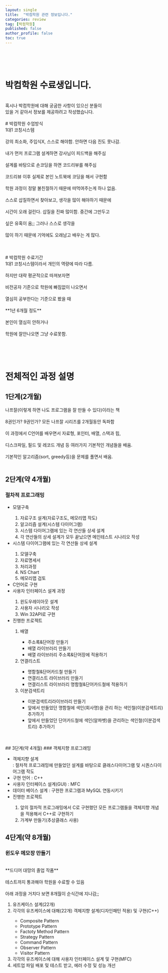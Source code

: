 ```yaml
---
layout: single
title:  "박컴학원 관련 정보입니다."
categories: review
tag: [박컴학원]
published: false
author_profile: false
toc: true
---
```

<br><br><br>
# 박컴학원 수료생입니다.
<br>
혹시나 박컴학원에 대해 궁굼한 사항이 있으신 분들이<br>
있을 거 같아서 정보를 제공하려고 작성했습니다.
<br><br>
# 박컴학원 수업방식
<br>
1대1 코칭시스템<br><br>
강의 최소화, 주입식X, 스스로 해야함. 안하면 다음 진도 못나감.<br><br>
내가 먼저 프로그램 설계하면 강사님이 피드백을 해주심<br><br>
설계를 바탕으로 손코딩을 하면 코드리뷰를 해주심<br><br>
코드리뷰 이후 실제로 본인 노트북에 코딩을 해서 구현함<br><br>
학원 과정이 정말 불친절하기 때문에 떠먹여주는게 하나 없음.<br><br>
스스로 삽질하면서 찾아보고, 생각을 많이 해야하기 때문에<br><br>
시간이 오래 걸린다. 삽질을 진짜 많이함. 중간에 그만두고<br><br>
싶은 유혹이 옴;; 그러나 스스로 생각을<br><br>
많이 하기 때문에 기억에도 오래남고 배우는 게 많다.<br><br>
<br><br>
# 박컴학원 수료기간
<br>
1대1 코칭시스템이라서 개인의 역량에 따라 다름.<br><br>
하지만 대략 평균적으로 따져보자면<br><br>
비전공자 기준으로 학원에 빠짐없이 나오면서<br><br>
열심히 공부한다는 기준으로 봤을 때<br><br>
**1년 6개월 정도**<br><br>
본인이 열심히 안하거나<br><br>
학원에 잘안나오면 그냥 수료못함.<br><br>

<br><br>
# 전체적인 과정 설명
## 1단계(2개월)
나프잘(이렇게 하면 나도 프로그램을 잘 만들 수 있다)이라는 책<br><br>
8권인가? 9권인가? 모든 나프잘 시리즈를 2개월동안 독파함<br><br>
이 과정에서 C언어를 배우면서 자료형, 포인터, 배열, 스택과 힙,<br><br>
디스크파일, 필드 및 레코드 개념 등 여러가지 기본적인 개념들을 배움.<br><br>
기본적인 알고리즘(sort, greedy등)을 문제를 풀면서 배움.
<br><br>
## 2단계(약 4개월)
###  절차적 프로그래밍
<ul>
<li>모델구축</li>
<ol>
<li>자료구조 설계(자료구조도, 메모리맵 작도)</li>
<li>알고리즘 설계(시스템 다이어그램)</li>
<li>시스템 다이어그램에 있는 각 연산들 상세 설계</li>
<li>각 연산들의 상세 설계가 모두 끝났으면 메인테스트 시나리오 작성</li>
</ol>
<li>시스템 다이어그램에 있는 각 연산들 상세 설계</li>
<ol>
<li>모델구축</li>
<li>자료명세서</li>
<li>처리과정</li>
<li>NS Chart</li>
<li>메모리맵 검토</li>
</ol>
<li>C언어로 구현</li>
<li>사용자 인터페이스 설계 과정</li>
<ol>
<li>윈도우레이아웃 설계</li>
<li>사용자 시나리오 작성</li>
<li>Win 32API로 구현</li>
</ol>
<li>진행한 프로젝트</li>
<ol>
<li>배열</li>
<ul>
<li>주소록&단어장 만들기</li>
<li>배열 라이브러리 만들기</li>
<li>배열 라이브러리 주소록&단어장에 적용하기</li>
</ul>
<li>연결리스트</li>
<ul>
<li>명함철&단어카드철 만들기</li>
<li>연결리스트 라이브러리 만들기</li>
<li>연결리스트 라이브러리 명함철&단어카드철에 적용하기</li>
</ul>
<li>이분검색트리</li>
<ul>
<li>이분검색트리라이브러리 만들기</li>
<li>앞에서 만들었던 명함철에 색인(회사명)을 관리
하는 색인철(이분검색트리) 추가하기</li>
<li>앞에서 만들었던 단어카드철에 색인(알파벳)을
 관리하는 색인철(이분검색트리) 추가하기</li>
</ul>
</ol>
</ul>
<br><br>
## 3단계(약 4개월)
### 객체지향 프로그래밍
<ul>
<li>객체지향 설계</li>
: 절차적 프로그래밍에 만들었던 설계를 바탕으로 클래스다이어그램 및 시퀀스다이
어그램 작도
<li>구현 언어 : C++</li>
<li>사용자 인터페이스 설계(GUI) : MFC</li>
<li>데이터 베이스 설계 : 구현한 프로그램과 MySQL 연동시키기</li>
<li>진행한 프로젝트</li>
<ol>
<li>앞의 절차적 프로그래밍에서 C로 구현했던 모든 프로그램들을 객체지향 개념
을 적용해서 C++로 구현하기</li>
<li>가계부 만들기(추상클래스 사용)</li>
</ol>
 </ul>

## 4단계(약 8개월)
### 윈도우 메모장 만들기
<br>
**드디어 대망의 졸업 작품**
<br><br>
테스트까지 통과해야 학원을 수료할 수 있음
<br><br>
아래 과정을 거치다 보면 8개월이 순식간에 지나감;;
<ol>
<li>유즈케이스 설계(22개)</li>
<li>각각의 유즈케이스에 대해(22개) 객체지향 설계(디자인패턴 적용) 및 구현(C++)</li>
<ul>
<li>Composite Pattern</li>
<li>Prototype Pattern</li>
<li>Factoty Method Pattern</li>
<li>Strategy Pattern</li>
<li>Command Pattern</li>
<li>Observer Pattern</li>
<li>Visitor Pattern</li>
</ul>
<li>각각의 유즈케이스에 대해 사용자 인터페이스 설계 및 구현(MFC)</li>
<li>세트업 파일 배포 및 테스트 받고, 에러 수정 및 성능 개선</li>
</ol>